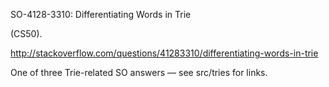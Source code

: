 SO-4128-3310: Differentiating Words in Trie

(CS50).

http://stackoverflow.com/questions/41283310/differentiating-words-in-trie

One of three Trie-related SO answers &mdash; see src/tries for links.
